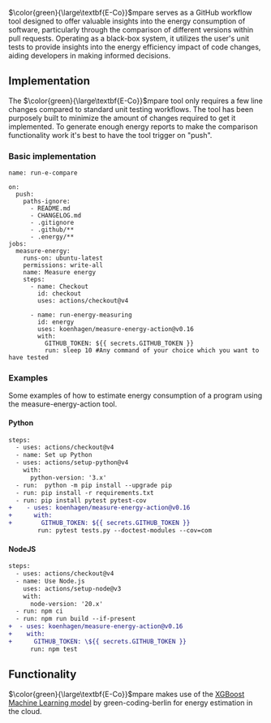 $\color{green}{\large\textbf{E-Co}}$‎​mpare serves as a GitHub workflow tool designed to offer valuable insights into
the energy consumption of software, particularly through the comparison of different versions within pull requests.
Operating as a black-box system, it utilizes the user's unit tests to provide insights into the energy efficiency impact
of code changes, aiding developers in making informed decisions.

## Implementation

The $\color{green}{\large\textbf{E-Co}}$‎​mpare tool only requires a few line changes compared to standard unit testing
workflows. The tool has been purposely built to minimize the amount of changes required to get it implemented. To
generate enough energy reports to make the comparison functionality work it's best to have the tool trigger on "push".

### Basic implementation

```
name: run-e-compare

on:
  push:
    paths-ignore:
      - README.md
      - CHANGELOG.md
      - .gitignore
      - .github/**
      - .energy/**
jobs:
  measure-energy:
    runs-on: ubuntu-latest
    permissions: write-all
    name: Measure energy
    steps:
      - name: Checkout
        id: checkout
        uses: actions/checkout@v4

      - name: run-energy-measuring
        id: energy
        uses: koenhagen/measure-energy-action@v0.16
        with:
          GITHUB_TOKEN: ${{ secrets.GITHUB_TOKEN }}
          run: sleep 10 #Any command of your choice which you want to have tested
```

### Examples

Some examples of how to estimate energy consumption of a program using the measure-energy-action tool.

#### Python

```diff
steps:
  - uses: actions/checkout@v4
  - name: Set up Python
  - uses: actions/setup-python@v4
    with:
      python-version: '3.x'
  - run:  python -m pip install --upgrade pip
  - run: pip install -r requirements.txt
  - run: pip install pytest pytest-cov
+    - uses: koenhagen/measure-energy-action@v0.16
+      with:
+        GITHUB_TOKEN: ${{ secrets.GITHUB_TOKEN }}
        run: pytest tests.py --doctest-modules --cov=com
```

#### NodeJS

```diff
steps:
  - uses: actions/checkout@v4
  - name: Use Node.js
    uses: actions/setup-node@v3
    with:
      node-version: '20.x'
  - run: npm ci
  - run: npm run build --if-present
+  - uses: koenhagen/measure-energy-action@v0.16
+    with:
+      GITHUB_TOKEN: \${{ secrets.GITHUB_TOKEN }}
      run: npm test
```

## Functionality

$\color{green}{\large\textbf{E-Co}}$‎​mpare makes use of
the [XGBoost Machine Learning model](https://github.com/green-coding-berlin/spec-power-model) by green-coding-berlin for
energy estimation in the cloud. 

